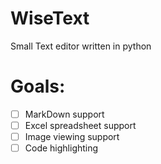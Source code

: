 # WiseText
Small Text editor written in python

# Goals:
- [ ] MarkDown support
- [ ] Excel spreadsheet support
- [ ] Image viewing support
- [ ] Code highlighting

